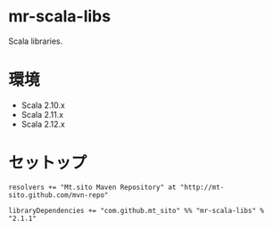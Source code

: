 mr-scala-libs
=============

Scala libraries.

# 環境
* Scala 2.10.x
* Scala 2.11.x
* Scala 2.12.x

# セットップ
```
resolvers += "Mt.sito Maven Repository" at "http://mt-sito.github.com/mvn-repo"

libraryDependencies += "com.github.mt_sito" %% "mr-scala-libs" % "2.1.1"
```
